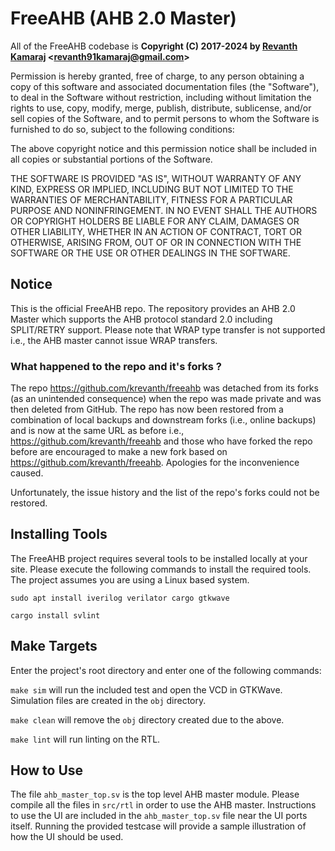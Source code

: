 # FreeAHB (AHB 2.0 Master)

All of the FreeAHB codebase is **Copyright (C) 2017-2024 by [Revanth Kamaraj](https://github.com/krevanth) <<revanth91kamaraj@gmail.com>>**

Permission is hereby granted, free of charge, to any person obtaining a copy
of this software and associated documentation files (the "Software"), to deal
in the Software without restriction, including without limitation the rights
to use, copy, modify, merge, publish, distribute, sublicense, and/or sell
copies of the Software, and to permit persons to whom the Software is
furnished to do so, subject to the following conditions:

The above copyright notice and this permission notice shall be included in all
copies or substantial portions of the Software.

THE SOFTWARE IS PROVIDED "AS IS", WITHOUT WARRANTY OF ANY KIND, EXPRESS OR
IMPLIED, INCLUDING BUT NOT LIMITED TO THE WARRANTIES OF MERCHANTABILITY,
FITNESS FOR A PARTICULAR PURPOSE AND NONINFRINGEMENT. IN NO EVENT SHALL THE
AUTHORS OR COPYRIGHT HOLDERS BE LIABLE FOR ANY CLAIM, DAMAGES OR OTHER
LIABILITY, WHETHER IN AN ACTION OF CONTRACT, TORT OR OTHERWISE, ARISING FROM,
OUT OF OR IN CONNECTION WITH THE SOFTWARE OR THE USE OR OTHER DEALINGS IN THE
SOFTWARE.

## Notice

This is the official FreeAHB repo. The repository provides an AHB 2.0 Master 
which supports the AHB protocol standard 2.0 including SPLIT/RETRY support. 
Please note that WRAP type transfer is not supported i.e., the AHB master 
cannot issue WRAP transfers.

### What happened to the repo and it's forks ?

The repo https://github.com/krevanth/freeahb was detached from its forks (as 
an unintended consequence) when the repo was made private and was then deleted 
from GitHub. The repo has now been restored from a combination of local backups
and downstream forks (i.e., online backups) and is now at the same URL as 
before i.e., https://github.com/krevanth/freeahb and those who have forked the 
repo before are encouraged to make a new fork based on 
https://github.com/krevanth/freeahb. Apologies for the inconvenience caused.

Unfortunately, the issue history and the list of the repo's forks could not be 
restored.

## Installing Tools

The FreeAHB project requires several tools to be installed locally at your site.
Please execute the following commands to install the required tools. The project
assumes you are using a Linux based system.

`sudo apt install iverilog verilator cargo gtkwave`

`cargo install svlint`

## Make Targets

Enter the project's root directory and enter one of the following commands:

`make sim` will run the included test and open the VCD in GTKWave. Simulation 
files are created in the `obj` directory.

`make clean` will remove the `obj` directory created due to the above.

`make lint` will run linting on the RTL.

## How to Use

The file `ahb_master_top.sv` is the top level AHB master module. Please compile 
all the files in `src/rtl` in order to use the AHB master. Instructions to use 
the UI are included in the `ahb_master_top.sv` file near the UI ports itself. 
Running the provided testcase will provide a sample illustration of how the UI
should be used.

